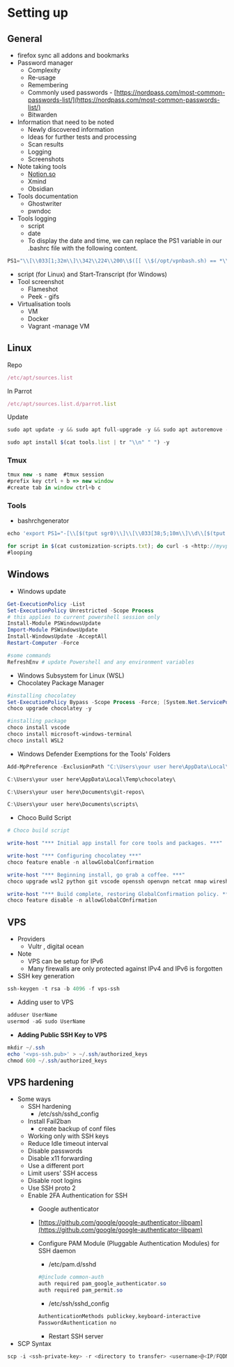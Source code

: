 # Setting up

## General

- firefox sync all addons and bookmarks
- Password manager
    - Complexity
    - Re-usage
    - Remembering
    - Commonly used passwords - [https://nordpass.com/most-common-passwords-list/](https://nordpass.com/most-common-passwords-list/)
    - Bitwarden
- Information that need to be noted
    - Newly discovered information
    - Ideas for further tests and processing
    - Scan results
    - Logging
    - Screenshots
- Note taking tools
    - [Notion.so](http://notion.so/)
    - Xmind
    - Obsidian
- Tools documentation
    - Ghostwriter
    - pwndoc
- Tools logging
    - script
    - date
    - To display the date and time, we can replace the PS1 variable in our .bashrc file with the following content.

```jsx
PS1="\\[\\033[1;32m\\]\\342\\224\\200\\$([[ \\$(/opt/vpnbash.sh) == *\\"10.\\"* ]] && echo \\"[\\[\\033[1;34m\\]\\$(/opt/vpnserver.sh)\\[\\033[1;32m\\]]\\342\\224\\200[\\[\\033[1;37m\\]\\$(/opt/vpnbash.sh)\\[\\033[1;32m\\]]\\342\\224\\200\\")[\\[\\033[1;37m\\]\\u\\[\\033[01;32m\\]@\\[\\033[01;34m\\]\\h\\[\\033[1;32m\\]]\\342\\224\\200[\\[\\033[1;37m\\]\\w\\[\\033[1;32m\\]]\\n\\[\\033[1;32m\\]\\342\\224\\224\\342\\224\\200\\342\\224\\200\\342\\225\\274 [\\[\\e[01;33m\\]$(date +%D-%r)\\[\\e[01;32m\\]]\\\\$ \\[\\e[0m\\]

```

- script (for Linux) and Start-Transcript (for Windows)
- Tool screenshot
    - Flameshot
    - Peek - gifs
- Virtualisation tools
    - VM
    - Docker
    - Vagrant -manage VM

## Linux

Repo

```jsx
/etc/apt/sources.list

```

In Parrot

```jsx
/etc/apt/sources.list.d/parrot.list

```

Update

```jsx
sudo apt update -y && sudo apt full-upgrade -y && sudo apt autoremove -y && sudo apt autoclean -y

```

```jsx
sudo apt install $(cat tools.list | tr "\\n" " ") -y

```

### Tmux

```jsx
tmux new -s name  #tmux session
#prefix key ctrl + b => new window
#create tab in window ctrl+b c

```

### Tools

- bashrchgenerator

```jsx
echo 'export PS1="-[\\[$(tput sgr0)\\]\\[\\033[38;5;10m\\]\\d\\[$(tput sgr0)\\]-\\[$(tput sgr0)\\]\\[\\033[38;5;10m\\]\\t\\[$(tput sgr0)\\]]-[\\[$(tput sgr0)\\]\\[\\033[38;5;214m\\]\\u\\[$(tput sgr0)\\]@\\[$(tput sgr0)\\]\\[\\033[38;5;196m\\]\\h\\[$(tput sgr0)\\]]-\\n-[\\[$(tput sgr0)\\]\\[\\033[38;5;33m\\]\\w\\[$(tput sgr0)\\]]\\\\$ \\[$(tput sgr0)\\]"' >> .bashrc

```

```jsx
for script in $(cat customization-scripts.txt); do curl -s <http://myvps.vps-provider.net/$script> | bash; done
#looping

```

## Windows

- Windows update

```powershell
Get-ExecutionPolicy -List
Set-ExecutionPolicy Unrestricted -Scope Process
# this applies to current powershell session only 
Install-Module PSWindowsUpdate
Import-Module PSWindowsUpdate
Install-WindowsUpdate -AcceptAll
Restart-Computer -Force

#some commands
RefreshEnv # update Powershell and any environment variables
```

- Windows Subsystem for Linux (WSL)
- Chocolatey Package Manager

```powershell
#installing chocolatey 
Set-ExecutionPolicy Bypass -Scope Process -Force; [System.Net.ServicePointManager]::SecurityProtocol = [System.Net.ServicePointManager]::SecurityProtocol -bor 3072; iex ((New-Object System.Net.WebClient).DownloadString('https://chocolatey.org/install.ps1'))
choco upgrade chocolatey -y

#installing package
choco install vscode
choco install microsoft-windows-terminal
choco install WSL2

```

- Windows Defender Exemptions for the Tools' Folders

```powershell
Add-MpPreference -ExclusionPath "C:\Users\your user here\AppData\Local\Temp\chocolatey\"Choco Build Script

C:\Users\your user here\AppData\Local\Temp\chocolatey\

C:\Users\your user here\Documents\git-repos\

C:\Users\your user here\Documents\scripts\
```

- Choco Build Script

```powershell
# Choco build script

write-host "*** Initial app install for core tools and packages. ***"

write-host "*** Configuring chocolatey ***"
choco feature enable -n allowGlobalConfirmation

write-host "*** Beginning install, go grab a coffee. ***"
choco upgrade wsl2 python git vscode openssh openvpn netcat nmap wireshark burp-suite-free-edition heidisql sysinternals putty golang neo4j-community openjdk

write-host "*** Build complete, restoring GlobalConfirmation policy. ***"
choco feature disable -n allowGlobalCOnfirmation
```

## VPS

- Providers
    - Vultr , digital ocean
- Note
    - VPS can be setup for IPv6
    - Many firewalls are only protected against IPv4 and IPv6 is forgotten
- SSH key generation

```powershell
ssh-keygen -t rsa -b 4096 -f vps-ssh
```

- Adding user to VPS

```powershell
adduser UserName
usermod -aG sudo UserName
```

- **Adding Public SSH Key to VPS**

```powershell
mkdir ~/.ssh
echo '<vps-ssh.pub>' > ~/.ssh/authorized_keys
chmod 600 ~/.ssh/authorized_keys
```

## VPS hardening

- Some ways
    - SSH hardening
        - /etc/ssh/sshd_config
    - Install Fail2ban
        - create backup of conf files
    - Working only with SSH keys
    - Reduce Idle timeout interval
    - Disable passwords
    - Disable x11 forwarding
    - Use a different port
    - Limit users' SSH access
    - Disable root logins
    - Use SSH proto 2
    - Enable 2FA Authentication for SSH
        - Google authenticator
        - [https://github.com/google/google-authenticator-libpam](https://github.com/google/google-authenticator-libpam)
        - Configure PAM Module (Pluggable Authentication Modules) for SSH daemon
            - /etc/pam.d/sshd
            
            ```powershell
            #@include common-auth
            auth required pam_google_authenticator.so
            auth required pam_permit.so
            ```
            
            - /etc/ssh/sshd_config
            
            ```powershell
            AuthenticationMethods publickey,keyboard-interactive
            PasswordAuthentication no
            ```
            
            - Restart SSH server
- SCP Syntax

```powershell
scp -i <ssh-private-key> -r <directory to transfer> <username>@<IP/FQDN>:<path>
```



